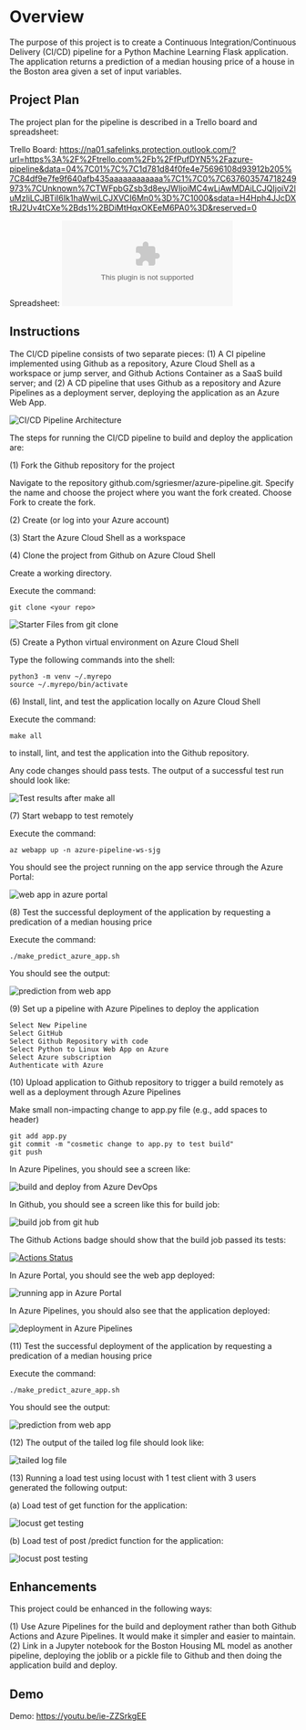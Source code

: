 # Overview

The purpose of this project is to create a Continuous Integration/Continuous Delivery (CI/CD) pipeline for a Python Machine Learning Flask application.  The application returns a prediction of a median housing price of a house in the Boston area given a set of input variables.

## Project Plan
The project plan for the pipeline is described in a Trello board and spreadsheet:

Trello Board: https://na01.safelinks.protection.outlook.com/?url=https%3A%2F%2Ftrello.com%2Fb%2FfPufDYN5%2Fazure-pipeline&data=04%7C01%7C%7C1d781d84f0fe4e75696108d93912b205%7C84df9e7fe9f640afb435aaaaaaaaaaaa%7C1%7C0%7C637603574718249973%7CUnknown%7CTWFpbGZsb3d8eyJWIjoiMC4wLjAwMDAiLCJQIjoiV2luMzIiLCJBTiI6Ik1haWwiLCJXVCI6Mn0%3D%7C1000&sdata=H4Hph4JJcDXtRJ2Uv4tCXe%2Bds1%2BDiMtHqxOKEeM6PA0%3D&reserved=0

Spreadsheet: ![Project Management spreadsheet](project-management-template-sjg.xlsx)

## Instructions

The CI/CD pipeline consists of two separate pieces: (1) A CI pipeline implemented using Github as a repository, Azure Cloud Shell as a workspace or jump server, and Github Actions Container as a SaaS build server; and (2) A CD pipeline that uses Github as a repository and Azure Pipelines as a deployment server, deploying the application as an Azure Web App.

![CI/CD Pipeline Architecture](/images/arch.jpg)

The steps for running the CI/CD pipeline to build and deploy the application are:

(1) Fork the Github repository for the project 

Navigate to the repository github.com/sgriesmer/azure-pipeline.git.
Specify the name and choose the project where you want the fork created.
Choose Fork to create the fork.

(2) Create (or log into your Azure account)

(3) Start the Azure Cloud Shell as a workspace

(4) Clone the project from Github on Azure Cloud Shell

Create a working directory.

Execute the command:

    git clone <your repo>

![Starter Files from git clone](/images/starter-files-from-git-clone.png)

(5) Create a Python virtual environment on Azure Cloud Shell

Type the following commands into the shell:

    python3 -m venv ~/.myrepo
    source ~/.myrepo/bin/activate

(6) Install, lint, and test the application locally on Azure Cloud Shell

Execute the command:

    make all

to install, lint, and test the application into the Github repository.

Any code changes should pass tests.  The output of a successful test run should look like:

![Test results after make all](/images/test-results-after-make-all.png)

(7) Start webapp to test remotely

Execute the command:

    az webapp up -n azure-pipeline-ws-sjg

You should see the project running on the app service through the Azure Portal:

![web app in azure portal](/images/azure-pipeline-ws-in-azure-portal.png)

(8) Test the successful deployment of the application by requesting a predication of a median housing price

Execute the command:

    ./make_predict_azure_app.sh

You should see the output:

![prediction from web app](/images/prediction-from-web-app.png)

(9) Set up a pipeline with Azure Pipelines to deploy the application

    Select New Pipeline
    Select GitHub
    Select Github Repository with code
    Select Python to Linux Web App on Azure
    Select Azure subscription
    Authenticate with Azure


(10) Upload application to Github repository to trigger a build remotely as well as a deployment through Azure Pipelines

Make small non-impacting change to app.py file (e.g., add spaces to header)

    git add app.py
    git commit -m "cosmetic change to app.py to test build"
    git push

In Azure Pipelines, you should see a screen like:

![build and deploy from Azure DevOps](/images/successful-pipeline-run-in-Azure-Pipelines-with-url.png)

In Github, you should see a screen like this for build job:

![build job from git hub](/images/build-job-from-github.png)

The Github Actions badge should show that the build job passed its tests:

[![Actions Status](https://github.com/sgriesmer/azure-pipeline/workflows/Python%20application%20test%20with%20Github%20Actions/badge.svg)](https://github.com/sgriesmer/azure-pipeline/actions)

In Azure Portal, you should see the web app deployed:

![running app in Azure Portal ](/images/running-web-app-in-azure-portal.png)

In Azure Pipelines, you should also see that the application deployed:

![deployment in Azure Pipelines](/images/screen-shot-deployment-ap.png)

(11) Test the successful deployment of the application by requesting a predication of a median housing price

Execute the command:

    ./make_predict_azure_app.sh

You should see the output:

![prediction from web app](/images/prediction-from-web-app.png)

(12) The output of the tailed log file should look like:

![tailed log file](/images/tailed-log-file.png)

(13) Running a load test using locust with 1 test client with 3 users generated the following output:

(a) Load test of get function for the application:

![locust get testing](/images/locust-get-load-test.png)

(b) Load test of post /predict function for the application:

![locust post testing](/images/locust-post-predict-load-test.png)


## Enhancements

This project could be enhanced in the following ways:

(1) Use Azure Pipelines for the build and deployment rather than both Github Actions and Azure Pipelines.  It would make it simpler and easier to maintain.
(2) Link in a Jupyter notebook for the Boston Housing ML model as another pipeline, deploying the joblib or a pickle file to Github and then doing the application build and deploy.

## Demo 

Demo: https://youtu.be/ie-ZZSrkgEE



